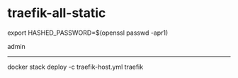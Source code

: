 # traefik-all-static

export HASHED_PASSWORD=$(openssl passwd -apr1)

admin

---

docker stack deploy -c traefik-host.yml traefik
